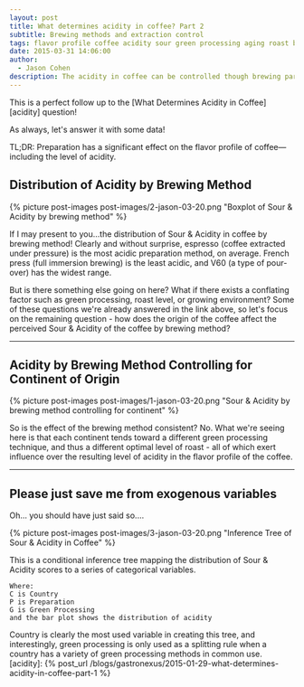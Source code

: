 ```yaml
---
layout: post
title: What determines acidity in coffee? Part 2
subtitle: Brewing methods and extraction control
tags: flavor profile coffee acidity sour green processing aging roast brewing methods extraction control
date: 2015-03-31 14:06:00
author:
  - Jason Cohen
description: The acidity in coffee can be controlled though brewing parameters and an understanding of the flavor profile of the bean
---
```

This is a perfect follow up to the [What Determines Acidity in Coffee][acidity] question!

As always, let's answer it with some data!

TL;DR: Preparation has a significant effect on the flavor profile of coffee&#8212;including the level of acidity.

<!--more-->

## Distribution of Acidity by Brewing Method


{% picture post-images post-images/2-jason-03-20.png "Boxplot of Sour & Acidity by brewing method" %}

If I may present to you&hellip;the distribution of Sour &amp; Acidity in coffee by brewing method! Clearly and without surprise, espresso (coffee extracted under pressure) is the most acidic preparation method, on average. French press (full immersion brewing) is the least acidic, and V60 (a type of pour-over) has the widest range.

But is there something else going on here? What if there exists a conflating factor such as green processing, roast level, or growing environment? Some of these questions we're already answered in the link above, so let's focus on the remaining question - how does the origin of the coffee affect the perceived Sour &amp; Acidity of the coffee by brewing method?

<hr>

## Acidity by Brewing Method Controlling for Continent of Origin

{% picture post-images post-images/1-jason-03-20.png "Sour &amp; Acidity by brewing method controlling for continent" %}

So is the effect of the brewing method consistent? No. What we're seeing here is that each continent tends toward a different green processing technique, and thus a different optimal level of roast - all of which exert influence over the resulting level of acidity in the flavor profile of the coffee.

<hr>

## Please just save me from exogenous variables

Oh... you should have just said so....

{% picture post-images post-images/3-jason-03-20.png "Inference Tree of Sour &amp; Acidity in Coffee" %}

This is a conditional inference tree mapping the distribution of Sour &amp; Acidity scores to a series of categorical variables.

    Where:
    C is Country
    P is Preparation
    G is Green Processing
    and the bar plot shows the distribution of acidity

Country is clearly the most used variable in creating this tree, and interestingly, green processing is only used as a splitting rule when a country has a variety of green processing methods in common use.
[acidity]: {% post_url /blogs/gastronexus/2015-01-29-what-determines-acidity-in-coffee-part-1 %}
